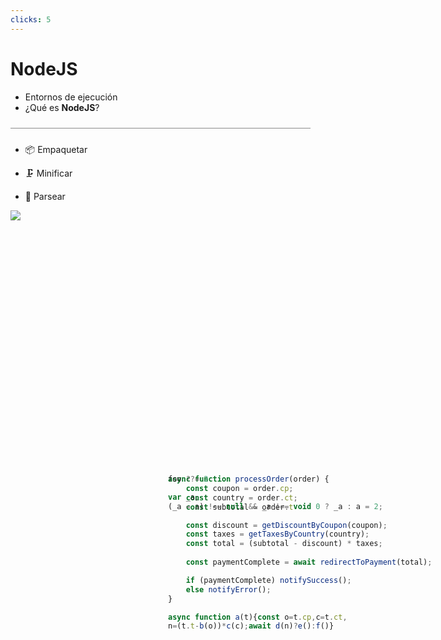 ```yaml
---
clicks: 5
---
```


# NodeJS

<div grid="~ cols-2 gap-4">
<div>

- Entornos de ejecución
- ¿Qué es __NodeJS__?

<div v-click="1">

<hr />

- 📦 Empaquetar

</div>
<div v-click="2">

- 🗜 Minificar

</div>
<div v-click="4">

- 💬 Parsear

</div>

</div>
<div>

<div v-click-hide="2">

<img v-click="1" src="/assets/bundle.png">

</div>

<div v-click-hide="4" class="code-block">
<div v-click="2">

```javascript
async function processOrder(order) {
	const coupon = order.cp;
	const country = order.ct;
	const subtotal = order.t

	const discount = getDiscountByCoupon(coupon);
	const taxes = getTaxesByCountry(country);
	const total = (subtotal - discount) * taxes;
	
	const paymentComplete = await redirectToPayment(total);

	if (paymentComplete) notifySuccess();
	else notifyError();
}
```

</div>
<div v-click="3">

```javascript
async function a(t){const o=t.cp,c=t.ct,
n=(t.t-b(o))*c(c);await d(n)?e():f()}
```

</div>
</div>

<div v-click="4" class="code-block">

```javascript
foo ??= 2
```

<div v-click="5">

```javascript
var _a;
(_a = a) !== null && _a !== void 0 ? _a : a = 2;
```

</div>

</div>

</div>
</div>

<style>
	.code-block {
		position: absolute;
		right: 5%;
		top: 20%;
		width: 45%;
	}
	hr {
		opacity: 0.5;
		margin: 24px 24px 24px 0;
	}
</style>
